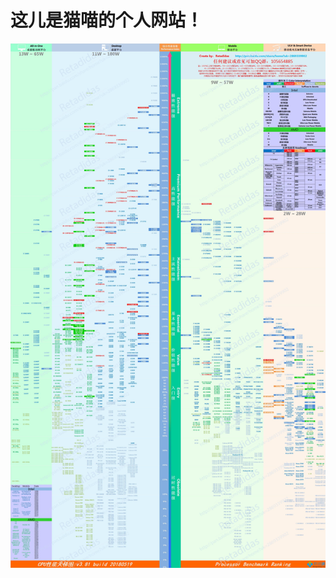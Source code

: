<html>
<body oncontextmenu = "return false" ></body>
<body onselectstart = "return false" ></body>
<body oncopy = "return false" ></body>
</html>

# 这儿是猫喵的个人网站！
![](/20180530140214_83034.png)
